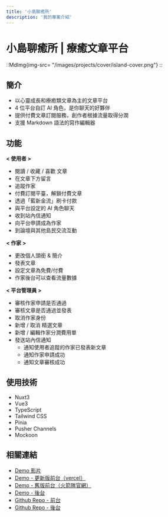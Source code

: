 ```yaml
---
title: '小島聊癒所'
description: '我的專案介紹'
---
```


# 小島聊癒所 | 療癒文章平台

::MdImg{img-src= "/images/projects/cover/island-cover.png"}
::

## 簡介

- 以心靈成長和療癒類文章為主的文章平台
- 4 位平台自訂 AI 角色，是你聊天的好夥伴
- 提供付費文章訂閱服務，創作者根據流量取得分潤
- 支援 Markdown 語法的寫作編輯器

## 功能

**< 使用者 >**

- 閱讀 / 收藏 / 喜歡 文章
- 在文章下方留言
- 追蹤作家
- 付費訂閱平臺，解鎖付費文章
- 透過「藍新金流」刷卡付款
- 與平台設定的 AI 角色聊天
- 收到站內信通知
- 向平台申請成為作家
- 到論壇與其他島民交流互動

**< 作家 >**

- 更改個人頭銜 & 簡介
- 發表文章
- 設定文章為免費/付費
- 作家後台可以查看流量數據

**< 平台管理員 >**

- 審核作家申請是否通過
- 審核文章是否通過並發表
- 取消作家身份
- 新增 / 取消 精選文章
- 新增 / 編輯作家分潤費用單
- 發送站內信通知
  - 通知使用者追蹤的作家已發表新文章
  - 通知作家申請成功
  - 通知文章審核成功

## 使用技術

- Nuxt3
- Vue3
- TypeScript
- Tailwind CSS
- Pinia
- Pusher Channels
- Mockoon

## 相關連結

- [Demo 影片](https://www.youtube.com/watch?v=7Bhv-0q4n6U)
- [Demo - 更新版前台（vercel）](https://island-of-healing.vercel.app/)
- [Demo - 舊版前台（火箭隊官網）](https://islandofhealing2023.rocket-coding.com/)
- [Demo - 後台](https://teamrocket12th.github.io/Island-Of-Healing-BackStage/#/)
- [Github Repo - 前台](https://github.com/TeamRocket12th/Island-of-Healing)
- [Github Repo - 後台](https://github.com/TeamRocket12th/Island-Of-Healing-BackStage)
